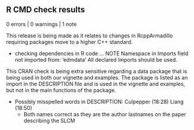 ## R CMD check results

0 errors | 0 warnings | 1 note

This release is being made as it relates to changes in RcppArmadillo requiring
packages move to a higher C++ standard.

* checking dependencies in R code ... NOTE
  Namespace in Imports field not imported from: ‘edmdata’
    All declared Imports should be used.

This CRAN check is being extra sensitive regarding a data package that is being
used in both our vignette and examples. The package is listed as an import in the
DESCRIPTION file and is used in the vignette and examples, but not in the main
functions of the package.

* Possibly misspelled words in DESCRIPTION:
  Culpepper (18:28)
  Liang (18:50)
  - Both names correct as they are the author lastnames on the paper describing the SLCM
